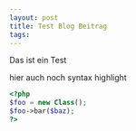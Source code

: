 ```yaml
---
layout: post
title: Test Blog Beitrag
tags:
---
```

Das ist ein Test 

hier auch noch syntax highlight 
```php
<?php
$foo = new Class();
$foo->bar($baz);
?>
```